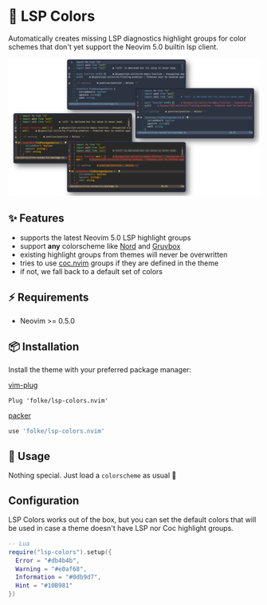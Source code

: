
# 🌈 LSP Colors

Automatically creates missing LSP diagnostics highlight groups for color schemes that don't yet support the Neovim 5.0 builtin lsp client.

![Screenshot](./media/screenshot.png)

## ✨ Features

+ supports the latest Neovim 5.0 LSP highlight groups
+ support **any** colorscheme like [Nord](https://github.com/arcticicestudio/nord-vim) and [Gruvbox](https://github.com/morhetz/gruvbox)
+ existing highlight groups from themes will never be overwritten
+ tries to use [coc.nvim](https://github.com/neoclide/coc.nvim) groups if they are defined in the theme
+ if not, we fall back to a default set of colors

## ⚡️ Requirements

+ Neovim >= 0.5.0
  
## 📦 Installation

Install the theme with your preferred package manager:

[vim-plug](https://github.com/junegunn/vim-plug)

```vim
Plug 'folke/lsp-colors.nvim'
```

[packer](https://github.com/wbthomason/packer.nvim)

```lua
use 'folke/lsp-colors.nvim'
```

## 🚀 Usage

Nothing special. Just load a `colorscheme` as usual 🙂

## Configuration

LSP Colors works out of the box, but you can set the default colors that will be used in case a theme doesn't have LSP nor Coc highlight groups.

```lua
-- Lua
require("lsp-colors").setup({
  Error = "#db4b4b",
  Warning = "#e0af68",
  Information = "#0db9d7",
  Hint = "#10B981"
})
```
